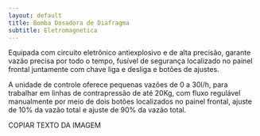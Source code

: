```yaml
---
layout: default
title: Bomba Dosadora de Diafragma 
subtitle: Eletromagnetica
---
```


Equipada com circuito eletrônico antiexplosivo e de alta precisão, garante vazão precisa por todo o tempo, fusível de segurança localizado no painel frontal juntamente com chave liga e desliga e botões de ajustes.

A unidade de controle oferece pequenas vazões de 0 a 30l/h, para trabalhar em linhas de contrapressão de até 20Kg, com fluxo regulável manualmente por meio de dois botões localizados no painel frontal, ajuste de 10% da vazão total e ajuste de 90% da vazão total.

COPIAR TEXTO DA IMAGEM